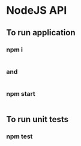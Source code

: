 # NodeJS API

## To run application
### npm i 

``` shell

```
### and

``` shell

```
### npm start

``` shell

```
## To run unit tests
### npm test

``` shell

```